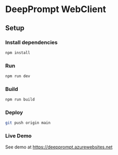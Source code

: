 # DeepPrompt WebClient

## Setup

### Install dependencies

```bash
npm install
```

### Run

```bash
npm run dev
```

### Build

```bash
npm run build
```

### Deploy

```bash
git push origin main
```

### Live Demo

See demo at https://deepprompt.azurewebsites.net